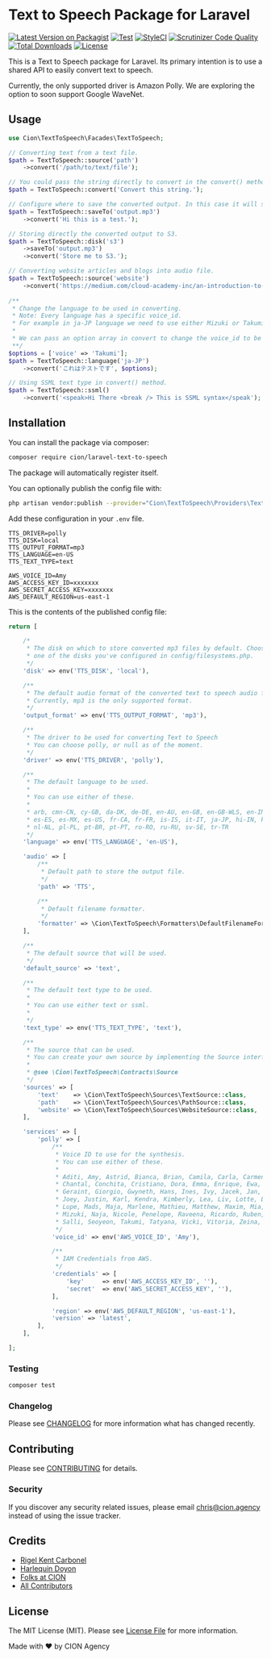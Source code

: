 # Text to Speech Package for Laravel

[![Latest Version on Packagist](https://img.shields.io/packagist/v/cion/laravel-text-to-speech.svg?style=flat-square)](https://packagist.org/packages/cion/laravel-text-to-speech)
[![Test](https://github.com/ci-on/laravel-text-to-speech/workflows/Test/badge.svg?branch=master)](https://github.com/ci-on/laravel-text-to-speech/actions)
[![StyleCI](https://github.styleci.io/repos/264578171/shield?branch=master)](https://github.styleci.io/repos/264578171)
[![Scrutinizer Code Quality](https://scrutinizer-ci.com/g/ci-on/laravel-text-to-speech/badges/quality-score.png?b=master)](https://scrutinizer-ci.com/g/ci-on/laravel-text-to-speech/?branch=master)
[![Total Downloads](https://img.shields.io/packagist/dt/cion/laravel-text-to-speech.svg?style=flat-square)](https://packagist.org/packages/cion/laravel-text-to-speech)
[![License](https://img.shields.io/github/license/ci-on/laravel-text-to-speech.svg?style=flat-square)](https://github.com/ci-on/laravel-text-to-speech/blob/master/LICENSE.md)
<!-- [
[![Build Status](wip)](ghactions)
 -->

This is a Text to Speech package for Laravel. Its primary intention is to use a shared API to easily convert text to speech.

Currently, the only supported driver is Amazon Polly. We are exploring the option to soon support Google WaveNet.

## Usage

``` php
use Cion\TextToSpeech\Facades\TextToSpeech;

// Converting text from a text file.
$path = TextToSpeech::source('path')
    ->convert('/path/to/text/file');

// You could pass the string directly to convert in the convert() method.
$path = TextToSpeech::convert('Convert this string.');

// Configure where to save the converted output. In this case it will save the output file in the storage/output.mp3
$path = TextToSpeech::saveTo('output.mp3')
    ->convert('Hi this is a test.');

// Storing directly the converted output to S3.
$path = TextToSpeech::disk('s3')
    ->saveTo('output.mp3')
    ->convert('Store me to S3.');

// Converting website articles and blogs into audio file.
$path = TextToSpeech::source('website')
    ->convert('https://medium.com/cloud-academy-inc/an-introduction-to-aws-polly-s3-and-php-479490bffcbd');
    
/** 
 * Change the language to be used in converting.
 * Note: Every language has a specific voice_id. 
 * For example in ja-JP language we need to use either Mizuki or Takumi. 
 * 
 * We can pass an option array in convert to change the voice_id to be used
 **/
$options = ['voice' => 'Takumi'];
$path = TextToSpeech::language('ja-JP')
    ->convert('これはテストです', $options);

// Using SSML text type in convert() method.
$path = TextToSpeech::ssml()
    ->convert('<speak>Hi There <break /> This is SSML syntax</speak');
```

## Installation

You can install the package via composer:

```bash
composer require cion/laravel-text-to-speech
```
The package will automatically register itself.

You can optionally publish the config file with:
```bash
php artisan vendor:publish --provider="Cion\TextToSpeech\Providers\TextToSpeechServiceProvider" --tag="config"
```
Add these configuration in your `.env` file.
```env
TTS_DRIVER=polly
TTS_DISK=local
TTS_OUTPUT_FORMAT=mp3
TTS_LANGUAGE=en-US
TTS_TEXT_TYPE=text

AWS_VOICE_ID=Amy
AWS_ACCESS_KEY_ID=xxxxxxx
AWS_SECRET_ACCESS_KEY=xxxxxxx
AWS_DEFAULT_REGION=us-east-1
```

This is the contents of the published config file:
```php
return [

    /*
     * The disk on which to store converted mp3 files by default. Choose
     * one of the disks you've configured in config/filesystems.php.
     */
    'disk' => env('TTS_DISK', 'local'),

    /**
     * The default audio format of the converted text to speech audio file.
     * Currently, mp3 is the only supported format.
     */
    'output_format' => env('TTS_OUTPUT_FORMAT', 'mp3'),

    /**
     * The driver to be used for converting Text to Speech
     * You can choose polly, or null as of the moment.
     */
    'driver' => env('TTS_DRIVER', 'polly'),

    /**
     * The default language to be used.
     *
     * You can use either of these.
     *
     * arb, cmn-CN, cy-GB, da-DK, de-DE, en-AU, en-GB, en-GB-WLS, en-IN, en-US,
     * es-ES, es-MX, es-US, fr-CA, fr-FR, is-IS, it-IT, ja-JP, hi-IN, ko-KR, nb-NO,
     * nl-NL, pl-PL, pt-BR, pt-PT, ro-RO, ru-RU, sv-SE, tr-TR
     */
    'language' => env('TTS_LANGUAGE', 'en-US'),

    'audio' => [
        /**
         * Default path to store the output file.
         */
        'path' => 'TTS',

        /**
         * Default filename formatter.
         */
        'formatter' => \Cion\TextToSpeech\Formatters\DefaultFilenameFormatter::class,
    ],

    /**
     * The default source that will be used.
     */
    'default_source' => 'text',

    /**
     * The default text type to be used.
     * 
     * You can use either text or ssml.
     * 
     */
    'text_type' => env('TTS_TEXT_TYPE', 'text'),

    /**
     * The source that can be used.
     * You can create your own source by implementing the Source interface.
     *
     * @see \Cion\TextToSpeech\Contracts\Source
     */
    'sources' => [
        'text'    => \Cion\TextToSpeech\Sources\TextSource::class,
        'path'    => \Cion\TextToSpeech\Sources\PathSource::class,
        'website' => \Cion\TextToSpeech\Sources\WebsiteSource::class,
    ],

    'services' => [
        'polly' => [
            /**
             * Voice ID to use for the synthesis.
             * You can use either of these.
             *
             * Aditi, Amy, Astrid, Bianca, Brian, Camila, Carla, Carmen, Celine,
             * Chantal, Conchita, Cristiano, Dora, Emma, Enrique, Ewa, Filiz,
             * Geraint, Giorgio, Gwyneth, Hans, Ines, Ivy, Jacek, Jan, Joanna,
             * Joey, Justin, Karl, Kendra, Kimberly, Lea, Liv, Lotte, Lucia,
             * Lupe, Mads, Maja, Marlene, Mathieu, Matthew, Maxim, Mia, Miguel,
             * Mizuki, Naja, Nicole, Penelope, Raveena, Ricardo, Ruben, Russell,
             * Salli, Seoyeon, Takumi, Tatyana, Vicki, Vitoria, Zeina, Zhiyu.
             */
            'voice_id' => env('AWS_VOICE_ID', 'Amy'),

            /**
             * IAM Credentials from AWS.
             */
            'credentials' => [
                'key'     => env('AWS_ACCESS_KEY_ID', ''),
                'secret'  => env('AWS_SECRET_ACCESS_KEY', ''),
            ],

            'region' => env('AWS_DEFAULT_REGION', 'us-east-1'),
            'version' => 'latest',
        ],
    ],

];


```

### Testing

``` bash
composer test
```

### Changelog

Please see [CHANGELOG](CHANGELOG.md) for more information what has changed recently.

## Contributing

Please see [CONTRIBUTING](CONTRIBUTING.md) for details.

### Security

If you discover any security related issues, please email chris@cion.agency instead of using the issue tracker.

## Credits

- [Rigel Kent Carbonel](https://github.com/luigel)
- [Harlequin Doyon](https://github.com/harlekoy)
- [Folks at CION](https://github.com/ci-on)
- [All Contributors](../../contributors)

## License

The MIT License (MIT). Please see [License File](LICENSE.md) for more information.

Made with ❤️ by CION Agency
